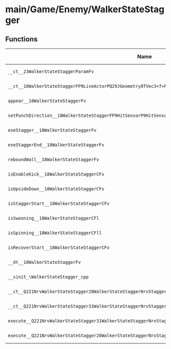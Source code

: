 # main/Game/Enemy/WalkerStateStagger

## Functions

| Name | Address | Match % |
|------|---------|---------|
| `__ct__23WalkerStateStaggerParamFv` | `0x80151154` | :x: (0.0%) |
| `__ct__18WalkerStateStaggerFP9LiveActorPQ29JGeometry8TVec3<f>P16WalkerStateParamP23WalkerStateStaggerParam` | `0x801511B0` | :x: (0.0%) |
| `appear__18WalkerStateStaggerFv` | `0x80151250` | :x: (0.0%) |
| `setPunchDirection__18WalkerStateStaggerFP9HitSensorP9HitSensor` | `0x80151260` | :x: (0.0%) |
| `exeStagger__18WalkerStateStaggerFv` | `0x801512F4` | :x: (0.0%) |
| `exeStaggerEnd__18WalkerStateStaggerFv` | `0x8015151C` | :x: (0.0%) |
| `reboundWall__18WalkerStateStaggerFv` | `0x80151590` | :x: (0.0%) |
| `isEnableKick__18WalkerStateStaggerCFv` | `0x80151648` | :x: (0.0%) |
| `isUpsideDown__18WalkerStateStaggerCFv` | `0x801516B8` | :x: (0.0%) |
| `isStaggerStart__18WalkerStateStaggerCFv` | `0x80151724` | :x: (0.0%) |
| `isSwooning__18WalkerStateStaggerCFl` | `0x80151784` | :x: (0.0%) |
| `isSpinning__18WalkerStateStaggerCFll` | `0x801517E8` | :x: (0.0%) |
| `isRecoverStart__18WalkerStateStaggerCFv` | `0x80151864` | :x: (0.0%) |
| `__dt__18WalkerStateStaggerFv` | `0x801518C0` | :x: (0.0%) |
| `__sinit_\WalkerStateStagger_cpp` | `0x80151918` | :x: (0.0%) |
| `__ct__Q221NrvWalkerStateStagger28WalkerStateStaggerNrvStaggerFv` | `0x80151950` | :x: (0.0%) |
| `__ct__Q221NrvWalkerStateStagger31WalkerStateStaggerNrvStaggerEndFv` | `0x80151960` | :x: (0.0%) |
| `execute__Q221NrvWalkerStateStagger31WalkerStateStaggerNrvStaggerEndCFP5Spine` | `0x80151970` | :x: (0.0%) |
| `execute__Q221NrvWalkerStateStagger28WalkerStateStaggerNrvStaggerCFP5Spine` | `0x80151978` | :x: (0.0%) |